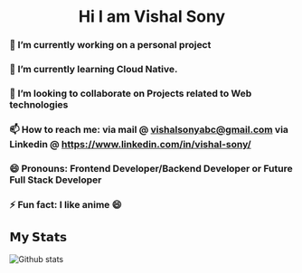 <h1 align= "center"> Hi I am Vishal Sony </h1>

<!-- ## Hi there 👋 -->

### 🔭 I’m currently working on a personal project 
### 🌱 I’m currently learning Cloud Native.
### 👯 I’m looking to collaborate on Projects related to Web technologies
### 📫 How to reach me: via mail @ vishalsonyabc@gmail.com via Linkedin @ https://www.linkedin.com/in/vishal-sony/
### 😄 Pronouns: Frontend Developer/Backend Developer or Future Full Stack Developer
### ⚡ Fun fact: I like anime 😄


## 𝗠𝘆 𝗦𝘁𝗮𝘁𝘀

![Github stats](https://github-readme-stats.vercel.app/api?username=Vishal-Sony&show_icons=true&hide_border=false&theme=tokyonight)

